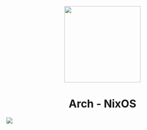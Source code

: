 <p align="center"><img src="./assets/imgs/Nix.png" width="200px"></p>

<h1 align="center">Arch - NixOS</h1>

<img src="./assets/showcase/Rice.png">
<!-- <img src="./assets/showcase/lockscreen.png"> -->
